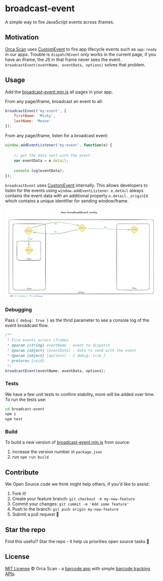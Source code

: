 # broadcast-event

A simple way to fire JavaScript events across iframes.

## Motivation

[Orca Scan](https://orcascan.com) uses [CustomEvent](https://developer.mozilla.org/en-US/docs/Web/API/CustomEvent/CustomEvent) to fire app lifecycle events such as `app:ready` in our apps. Trouble is `dispatchEvent` only works in the current page, if you have an iframe, the JS in that frame never sees the event. `broadcastEvent(eventName, eventData, options)` solves that problem.

## Usage

Add the [broadcast-event.min.js](dist/broadcast-event.min.js) all pages in your app.

From any page/iframe, broadcast an event to all:

```js
broadcastEvent('my:event', {
    firstName: 'Micky',
    lastName: 'Mouse'
});

```

From any page/iframe, listen for a broadcast event:

```js
window.addEventListener('my:event', function(e) {

    // get the data sent with the event
    var eventData = e.detail;

    console.log(eventData);
});
```

`broadcastEvent` uses [CustomEvent](https://developer.mozilla.org/en-US/docs/Web/API/CustomEvent/CustomEvent) internally. This allows developers to listen for the events using `window.addEventListener`. `e.detail` always contains the event data with an additional property `e.detail._originId` which contains a unique identifier for sending window/frame.

![How broadcastEvent works](docs/how-broadcast-event-works.png)

### Debugging

Pass `{ debug: true }` as the thrid parameter to see a console log of the event broadcast flow. 

```js
/**
 * Fire events across iframes
 * @param {string} eventName - event to dispatch
 * @param {object} [eventData] - data to send with the event
 * @param {object} [options] - { debug: true }
 * @returns {void}
 */
broadcastEvent(eventName, eventData, options);
```

### Tests

We have a few unit tests to confirm stability, more will be added over time. To run the tests use:

```bash
cd broadcast-event
npm i
npm test
```

### Build

To build a new version of [broadcast-event.min.js](dist/broadcast-event.min.js) from source:
1. increase the version number in `package.json`
2. run `npm run build`

## Contribute

We Open Source code we think might help others, if you'd like to assist:

1. Fork it!
2. Create your feature branch: `git checkout -b my-new-feature`
3. Commit your changes: `git commit -m 'Add some feature'`
4. Push to the branch: `git push origin my-new-feature`
5. Submit a pull request 🙏

## Star the repo

Find this useful? Star the repo - it help us priorities open source tasks 🌟

## License

[MIT License](LICENSE) © Orca Scan - a [barcode app](https://orcascan.com) with simple [barcode tracking APIs](https://orcascan.com/guides?tag=for-developers).
